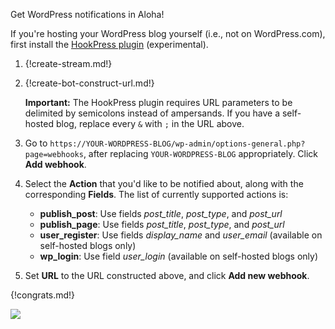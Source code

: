 Get WordPress notifications in Aloha!

If you're hosting your WordPress blog yourself (i.e., not on WordPress.com),
first install the
[HookPress plugin](https://wordpress.org/plugins/hookpress/) (experimental).

1. {!create-stream.md!}

1. {!create-bot-construct-url.md!}

    **Important:** The HookPress plugin requires URL parameters to
    be delimited by semicolons instead of ampersands. If you have a
    self-hosted blog, replace every `&` with `;` in the URL above.

1. Go to
   `https://YOUR-WORDPRESS-BLOG/wp-admin/options-general.php?page=webhooks`,
   after replacing `YOUR-WORDPRESS-BLOG` appropriately. Click **Add webhook**.

1. Select the **Action** that you'd like to be notified about, along with
   the corresponding **Fields**. The list of currently supported actions is:

    * **publish_post**: Use fields *post_title*, *post_type*, and *post_url*
    * **publish_page**: Use fields *post_title*, *post_type*, and *post_url*
    * **user_register**: Use fields *display_name* and *user_email* (available on self-hosted blogs only)
    * **wp_login**: Use field *user_login* (available on self-hosted blogs only)

1. Set **URL** to the URL constructed above, and click **Add new webhook**.

{!congrats.md!}

![](/static/images/integrations/wordpress/wordpress_post_created.png)
